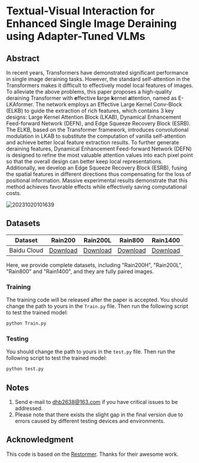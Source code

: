 # Textual-Visual Interaction for Enhanced Single Image Deraining using Adapter-Tuned VLMs
## Abstract

In recent years, Transformers have demonstrated significant performance in single image deraining tasks. However, the standard self-attention in the Transformers makes it difficult to effectively model local features of images. To alleviate the above problems, this paper proposes a high-quality deraining Transformer with **e**ffective **l**arge **k**ernel **a**ttention, named as E-LKAformer. The network employs an Effective Large Kernel Conv-Block (ELKB) to guide the extraction of rich features, which contains 3 key designs: Large Kernel Attention Block (LKAB), Dynamical Enhancement Feed-forward Network (DEFN), and Edge Squeeze Recovery Block (ESRB). The ELKB, based on the Transformer framework, introduces convolutional modulation in LKAB to substitute the computation of vanilla self-attention and achieve better local feature extraction results. To further generate deraining features, Dynamical Enhancement Feed-forward Network (DEFN) is designed to refine the most valuable attention values into each pixel point so that the overall design can better keep local representations. Additionally, we develop an Edge Squeeze Recovery Block (ESRB), fusing the spatial features in different directions thus compensating for the loss of positional information. Massive experimental results demonstrate that this method achieves favorable effects while effectively saving computational costs. 

![20231020101639](https://github.com/dong111-hb/ELKAformer/assets/94959684/51fa7dc7-8404-4b36-8328-544f89de3147)

## Datasets
<table>
<thead>
  <tr>
    <th>Dataset</th>
    <th>Rain200<H/th>
    <th>Rain200L</th>
    <th>Rain800</th>
    <th>Rain1400</th>
  </tr>
</thead>
<tbody>
  <tr>
    <td>Baidu Cloud</td>
    <td> <a href="https://pan.baidu.com/disk/main#/index?category=all&path=%2FRain100H_">Download</a> </td>
    <td> <a href="https://pan.baidu.com/disk/main#/index?category=all&path=%2FRain200L ">Download</a> </td>
    <td> <a href="https://pan.baidu.com/disk/main#/index?category=all&path=%2FRain800 ">Download</a> </td>
    <td> <a href="https://pan.baidu.com/disk/main#/index?category=all&path=%2FRain1400 ">Download</a> </td>
  </tr>
</tbody>
</table>
Here, we provide complete datasets, including "Rain200H", "Rain200L", "Rain800" and "Rain1400", and they are fully paired images. 

### Training
The training code will be released after the paper is accepted.
You should change the path to yours in the `Train.py` file.  Then run the following script to test the trained model:

```sh
python Train.py
```

### Testing
You should change the path to yours in the `test.py` file.  Then run the following script to test the trained model:

```sh
python test.py
```
## Notes

1. Send e-mail to dhb2638@163.com if you have critical issues to be addressed.
2. Please note that there exists the slight gap in the final version due to errors caused by different testing devices and environments.

## Acknowledgment

This code is based on the [Restormer](https://github.com/swz30/Restormer). Thanks for their awesome work.
